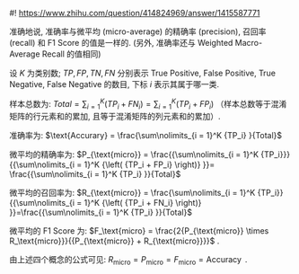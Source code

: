 #! https://www.zhihu.com/question/414824969/answer/1415587771

[comment]: <> (Answer URL: https://www.zhihu.com/question/414824969/answer/1415587771)
[comment]: <> (Question Title: 为什么多分类计算出来的精确率 准确率 召回率 f1-score值都一样？)
[comment]: <> (Author Name: 采石工)
[comment]: <> (Create Time: 2020-08-17 21:44:30)

准确地说, 准确率与微平均 (micro-average) 的精确率 (precision), 召回率 (recall) 和 F1 Score 的值是一样的. (另外, 准确率还与 Weighted Macro-Average Recall 的值相同)

设  $K$  为类别数;  $TP, FP, TN, FN$  分别表示 True Positive, False Positive, True Negative, False Negative 的数目, 下标 $i$ 表示其属于哪一类.

样本总数为:  $Total = \sum\nolimits_{i = 1}^K {\left( {TP_i + FN_i} \right)} = \sum\nolimits_{i = 1}^K {\left( {TP_i + FP_i} \right)}$  （样本总数等于混淆矩阵的行元素和的累加, 且等于混淆矩阵的列元素和的累加）.

准确率为:  $\text{Accurary} = \frac{\sum\nolimits_{i = 1}^K {TP_i} }{Total}$

微平均的精确率为: $P_{\text{micro}} = \frac{{\sum\nolimits_{i = 1}^K {TP_i}}}{{\sum\nolimits_{i = 1}^K {\left( {TP_i + FP_i} \right)} }}= \frac{{\sum\nolimits_{i = 1}^K {TP_i} }}{Total}$

微平均的召回率为: $R_{\text{micro}} = \frac{\sum\nolimits_{i = 1}^K {TP_i}}{{\sum\nolimits_{i = 1}^K {\left( {TP_i + FN_i} \right)} }}=\frac{{\sum\nolimits_{i = 1}^K {TP_i} }}{Total}$

微平均的 F1 Score 为: $F_\text{micro} = \frac{2{P_{\text{micro}} \times R_\text{micro}}}{{P_{\text{micro}} + R_{\text{micro}}}}$  .

由上述四个概念的公式可见:  $R_{\text{micro}} = P_{\text{micro}} = F_\text{micro} = \operatorname{Accuracy}$  .

